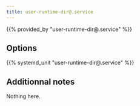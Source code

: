 ```yaml
---
title: user-runtime-dir@.service
---
```


{{% provided_by "user-runtime-dir@.service" %}}

## Options

{{% systemd_unit "user-runtime-dir@.service" %}}

## Additionnal notes

Nothing here.